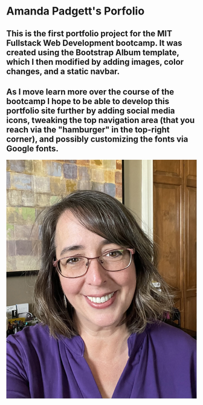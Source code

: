 # Amanda Padgett's Porfolio

## This is the first portfolio project for the MIT Fullstack Web Development bootcamp. It was created using the Bootstrap Album template, which I then modified by adding images, color changes, and a static navbar.

## As I move learn more over the course of the bootcamp I hope to be able to develop this portfolio site further by adding social media icons, tweaking the top navigation area (that you reach via the "hamburger" in the top-right corner), and possibly customizing the fonts via Google fonts.

<img src="https://github.com/amandapadgett/Portfolio/blob/main/images/IMG_3226.jpeg">
